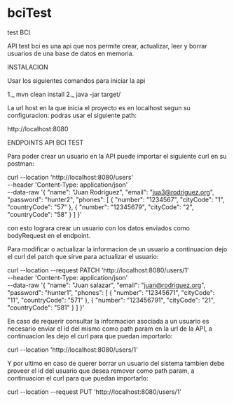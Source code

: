 # bciTest
test BCI

API test bci es una api que nos permite crear, actualizar, leer y borrar usuarios de una base de datos en memoria.

INSTALACION

Usar los siguientes comandos para iniciar la api

1._ mvn clean install
2._ java -jar target/

La url host en la que inicia el proyecto es en localhost segun su configuracion:
podras usar el siguiente path:

http://localhost:8080

ENDPOINTS API BCI TEST

Para poder crear un usuario en la API puede importar el siguiente curl en su postman:

curl --location 'http://localhost:8080/users' \
--header 'Content-Type: application/json' \
--data-raw '{
"name": "Juan Rodriguez",
"email": "jua3@rodriguez.org",
"password": "hunter2",
"phones": [
{
"number": "1234567",
"cityCode": "1",
"countryCode": "57"
},
{
"number": "12345679",
"cityCode": "2",
"countryCode": "58"
}
]
}'

con esto lograra crear un usuario con los datos enviados como bodyRequest en el endpoint.

Para modificar o actualizar la informacion de un usuario a continuacion dejo el curl del patch que sirve para actualizar el usuario:

curl --location --request PATCH 'http://localhost:8080/users/1' \
--header 'Content-Type: application/json' \
--data-raw '{
"name": "Juan salazar",
"email": "juan@rodriguez.org",
"password": "hunter1",
"phones": [
{
"number": "12345671",
"cityCode": "11",
"countryCode": "571"
},
{
"number": "123456791",
"cityCode": "21",
"countryCode": "581"
}
]
}'

En caso de requerir consultar la informacion asociada a un usuario es necesario enviar el id del mismo como path param en la url de la API, a continuacion les dejo el curl para que puedan importarlo:

curl --location 'http://localhost:8080/users/1'

Y por ultimo en caso de querer borrar un usuario del sistema tambien debe proveer el id del usuario que desea remover como path param, a continuacion el curl para que puedan importarlo:

curl --location --request PUT 'http://localhost:8080/users/1'

